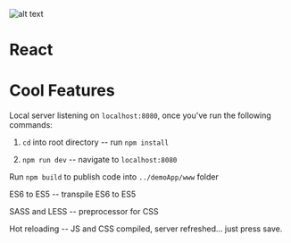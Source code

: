 

![alt text](https://media.giphy.com/media/113ZcqZZZH9AZy/giphy.gif)


# React
 
# Cool Features

Local server listening on `localhost:8080`, once you've run the following commands:

  1. `cd` into root directory -- run `npm install`
  
  2. `npm run dev` -- navigate to `localhost:8080`

  Run `npm build` to publish code into `../demoApp/www` folder

  ES6 to ES5 -- transpile ES6 to ES5
  
  SASS and LESS -- preprocessor for CSS
  
  Hot reloading -- JS and CSS compiled, server refreshed... just press save.

